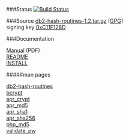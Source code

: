 ###Status [![Build Status](https://travis-ci.org/tessus/db2-hash-routines.svg?branch=master)](https://travis-ci.org/tessus/db2-hash-routines)

###Source
[db2-hash-routines-1.2.tar.gz](http://sourceforge.net/projects/mod-auth-ibmdb2/files/db2-hash-routines/1.2/db2-hash-routines-1.2.tar.gz/download) [[GPG](http://sourceforge.net/projects/mod-auth-ibmdb2/files/db2-hash-routines/1.2/db2-hash-routines-1.2.tar.gz.asc/download)]
<br>
signing key [0xC11F128D](http://sks.pkqs.net/pks/lookup?op=get&search=0xF7832007C11F128D)

###Documentation

[Manual](http://sourceforge.net/projects/mod-auth-ibmdb2/files/db2-hash-routines/1.2/db2-hash-routines.pdf/download) (PDF)
<br>
[README](README)
<br>
[INSTALL](INSTALL)

#####man pages

[db2-hash-routines](http://mod-auth-ibmdb2.sourceforge.net/manpages/db2-hash-routines.html)
<br>
[bcrypt](http://mod-auth-ibmdb2.sourceforge.net/manpages/bcrypt.html)
<br>
[apr_crypt](http://mod-auth-ibmdb2.sourceforge.net/manpages/apr_crypt.html)
<br>
[apr_md5](http://mod-auth-ibmdb2.sourceforge.net/manpages/apr_md5.html)
<br>
[apr_sha1](http://mod-auth-ibmdb2.sourceforge.net/manpages/apr_sha1.html)
<br>
[apr_sha256](http://mod-auth-ibmdb2.sourceforge.net/manpages/apr_sha256.html)
<br>
[php_md5](http://mod-auth-ibmdb2.sourceforge.net/manpages/php_md5.html)
<br>
[validate_pw](http://mod-auth-ibmdb2.sourceforge.net/manpages/validate_pw.html)
